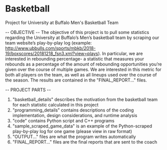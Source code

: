 # Basketball
Project for University at Buffalo Men's Basketball Team

-- OBJECTIVE --
The objective of this project is to pull some statistics regarding the University at Buffalo’s Men’s basketball team by scraping our team website’s play-by-play log (example: http://www.ubbulls.com/sports/mbkb/2018-19/boxscores/20181218_fsn3.xml?view=plays). In particular, we are interested in rebounding percentage- a statistic that measures your rebounds as a percentage of the amount of rebounding opportunities you’re given over the course of multiple games. We are interested in this metric for both all players on the team, as well as all lineups used over the course of the season. The results are contained in the "FINAL_REPORT..." files.

-- PROJECT PARTS --
1. "basketball_details" describes the motivation from the basketball team for each statistic calculated in this project
2. "programming_details" contains descriptions of the coding implementation, design considerations, and runtime analysis
3. "code" contains Python script and C++ programs
4. "sample_scraped_game_data" is an example of the Python-scraped play-by-play log for one game (please view in raw format)
5. "OUTPUT..." files are what the program writes automatically
6. "FINAL_REPORT..." files are the final reports that are sent to the coach
